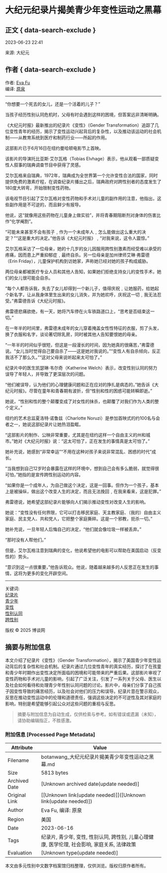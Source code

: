 # 大纪元纪录片揭美青少年变性运动之黑幕

## 正文 { data-search-exclude }


2023-06-23 22:41

来源: 大纪元

## 作者 { data-search-exclude }

作者: [Eva Fu](https://botanwang.com/taxonomy/eva%7Cfu.html)  
编译: [原泉](https://botanwang.com/taxonomy/%E5%8E%9F%E6%B3%89.html)  

---

“你想要一个死去的女儿，还是一个活着的儿子？”

当孩子经历性别认同危机时，父母有时会遇到这样的困境，但答案远非清晰明确。

《大纪元时报》最新推出的纪录片《变性》（Gender Transformation）追踪了几位变性青年的经历，揭示了变性运动兴起背后的复杂性，以及推动该运动的社会机制——从教育系统到医疗和制药行业——所起的作用。

这部影片已于6月16日在纽约曼哈顿电影节上首映。

该影片的导演托比亚斯‧艾尔瓦格（Tobias Elvhage）表示，他从观看一部质疑变性人叙事的瑞典调查节目中获得了灵感。

艾尔瓦格来自瑞典，1972年，瑞典成为全世界第一个允许变性合法的国家，同时提供免费的激素疗程，在调查纪录片播出之后，瑞典政府对跨性别者的态度发生了180度大转弯，开始限制变性药物。

该电视节目引起了艾尔瓦格对变性药物和手术对儿童的副作用的注意，他指出，这些副作用是不可逆的，而且鲜少有报导。

他说，这“就像用这些药物在儿童身上做实验”，并将青春期阻断剂对身体的伤害比作“化学阉割”。

“可能未来甚至不会有孩子﹐作为一个未成年人﹐怎么能做出这么重大的决定？”“这是重大的决定。”他告诉《大纪元时报》﹐“对我来说，这令人震惊。”

艾尔瓦格采访了一位母亲，她的十几岁的女儿因服用跨性别激素而经受难以承受的疼痛，因而患上严重抑郁症﹐最终自杀。另一位母亲是加州律师艾琳‧弗雷德（Erin Friday），儿童保护机构到访她家，声称她已经对她的孩子构成威胁。

两位母亲都被医疗专业人员和其他人告知，如果她们拒绝支持女儿的变性手术，她们的女儿很可能会自杀。

“每个人都告诉我，失去了女儿却得到一个新儿子，值得庆祝﹐让她服药，给她起个新名字，让从我身体里生出来的女儿消失，并为她欢呼，庆祝这一切﹐我无法忍受。”弗雷德告诉《大纪元时报》。

弗雷德悲痛欲绝，有一天，她将汽车停在火车铁路道口上，“思考是否结束这一切。”

在一年半的时间里，弗雷德未成年的女儿穿着掩盖女性性特征的衣服，剪了头发，换了衣服和名字，谈论著切除乳房，同时被其他人告知要恨她的母亲。

“一年半的时间似乎很短，但这是一段漫长的时间，因为她真的很痛苦，”弗雷德说。“女儿当时觉得自己要自杀了——这是她对我说的。”“变性人有自杀倾向，反正我活不了那么久。”“这对父母来说听起来太可怕了。”

纪录片中的医生凯瑟琳‧韦尔奇（Katherine Welch）表示，改变性别认同的努力误导了年轻人，并导致了更深层次的问题。

“他们被误导，认为他们的心理健康问题和正在应对的挣扎是病态的，”她告诉《大纪元时报》。尽管在童年和青春期有波折，但“性别和性的困惑可能转瞬即逝。”

她说，“性别和性的整个颠覆变成了对女性的抹杀，也颠覆了对我们作为人类的整个定义。”

纽约的艺术总监夏洛特‧诺鲁兹（Charlotte Noruzi）是参加首映式的约100名与会者之一，她说这部纪录片让她热泪盈眶。

“这部影片的制作、公映非常重要，尤其是在纽约这样一个自由主义的州和城市。”她对《大纪元时报》说：“这太可怕了，正在发生的事情真是太可怕了。”

她补充说，她感到“非常幸运”“不用在这种对孩子来说非常混乱、困惑的时代”成长。

“当我想到自己12岁时会暴露在这样的环境中，想到自己会有多么脆弱，就觉得很可怕，”她指的是宣传跨性别运动的内容。

“如果你是一个成年人，为自己做这个决定，这是一回事。但作为一个孩子，基本上是被操纵，做出这个改变人生的决定，而且无法挽回﹐在我来看来，这是犯罪。”

弗雷德说，她希望这部纪录片能够向人们揭示推动变性对改变人生的影响。

她说：“变性没有任何界限，它可以打击移民家庭、天主教家庭、（我的）自由主义家庭、民主党人、共和党人，它把整个家庭撕碎。这是一个邪教，扼杀一切。”

她补充说，一旦年轻人后悔自己的决定，“他们就会像垃圾一样被丢弃。”

“那时没有人帮他们。”

但是，艾尔瓦格注意到瑞典的变化，他说希望他的电影可以帮助在美国启动（反变性的）势头。

“意识到这一点很重要，”他告诉观众。他说，随着越来越多的人反思正在发生的事情，这将为更多的变化开辟空间。

---

关键词:  
[纪录片](https://botanwang.com/taxonomy/term/12862)  
[青少年](https://botanwang.com/taxonomy/%E9%9D%92%E5%B0%91%E5%B9%B4.html)  
[变性](https://botanwang.com/taxonomy/%E5%8F%98%E6%80%A7.html)  
[性别认同](https://botanwang.com/taxonomy/%E6%80%A7%E5%88%AB%E8%AE%A4%E5%90%8C.html)  
[跨性别](https://botanwang.com/taxonomy/%E8%B7%A8%E6%80%A7%E5%88%AB.html)  

版权 © 2025 博谈网
<!-- tcd_original_link https://botanwang.com/articles/202306/%E5%A4%A7%E7%BA%AA%E5%85%83%E7%BA%AA%E5%BD%95%E7%89%87%E6%8F%AD%E7%BE%8E%E9%9D%92%E5%B0%91%E5%B9%B4%E5%8F%98%E6%80%A7%E8%BF%90%E5%8A%A8%E4%B9%8B%E9%BB%91%E5%B9%95.html -->


## 摘要与附加信息

<!-- tcd_abstract -->
本文介绍了纪录片《变性》（Gender Transformation），揭示了美国青少年变性运动背后的复杂性和社会机制。纪录片通过几位变性青年的真实经历，探讨了在孩童和青少年时期作出变性决定所面临的困境和可能带来的严重后果。这部影片审视了变性药物和手术对儿童的影响，引起了广泛关注，引发了一系列关于父母、医生以及社会如何看待和处理青少年性别认同问题的讨论。影片中，母亲们分享了自己孩子因变性导致的痛苦经历，以及社会对他们的压力和误导。纪录片意在警示观众，反思在推动变性运动中的伦理和道德责任，强调这些决定的不可逆性及其对家庭的影响，特别是希望能够引起公众对这些问题的重视与反思。
<!-- tcd_abstract_end -->

> 摘要与附加信息为自动生成，仅供检索与参考。如有错误或遗漏（未知），请协助编辑指正，不胜感激。

### 附加信息 [Processed Page Metadata]

| Attribute       | Value                                  |
|-----------------|----------------------------------------|
| Filename        | botanwang_大纪元纪录片揭美青少年变性运动之黑幕.md                             |
| Size            | 5813 bytes                           |
| Archived Date   | [Unknown archived date(update needed)]                             |
| Original Link   | [[Unknown link(update needed)]]([Unknown link(update needed)])                       |
| Author          | Eva Fu, 编译: 原泉                               |
| Region          | 美国                               |
| Date            | 2023-06-16                                 |
| Tags            | 纪录片, 青少年, 变性, 性别认同, 跨性别, 儿童心理健康, 医学伦理, 社会影响, 家庭关系, 法律政策                                 |
| Evaluation            | [Unknown type(update needed)]                                 |
<!-- tcd_table_end -->

本文由多元性别中文数字档案馆归档整理，仅供浏览。版权归原作者所有。

